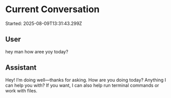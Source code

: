 # Current Conversation

Started: 2025-08-09T13:31:43.299Z


## User
hey man how aree yoy today?

## Assistant
Hey! I’m doing well—thanks for asking. How are you doing today? Anything I can help you with? If you want, I can also help run terminal commands or work with files.

